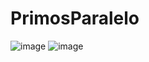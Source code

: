 # PrimosParalelo
![image](https://github.com/lopo-victor/PrimosParalelo/assets/126673325/b23a48d9-a2f0-41f2-b495-48900d203eac)
![image](https://github.com/lopo-victor/PrimosParalelo/assets/126673325/5002704a-e4fd-4f69-8b35-7848613ef482)
